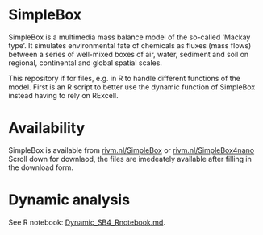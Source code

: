 # SimpleBox
SimpleBox is a multimedia mass balance model of the so-called ‘Mackay type’. It simulates environmental fate of chemicals as fluxes (mass flows) between a series of well-mixed boxes of air, water, sediment and soil on regional, continental and global spatial scales.

This repository if for files, e.g. in R to handle different functions of the model. First is an R script to better use the dynamic function of SimpleBox instead having to rely on RExcell.

# Availability
SimpleBox is available from [rivm.nl/SimpleBox](https://www.rivm.nl/en/soil-and-water/simplebox) or [rivm.nl/SimpleBox4nano](https://www.rivm.nl/en/soil-and-water/simplebox4nano)
Scroll down for downlaod, the files are imedeately available after filling in the download form.

# Dynamic analysis
See R notebook: [Dynamic_SB4_Rnotebook.md](Dynamic_SB4_Rnotebook.md).
